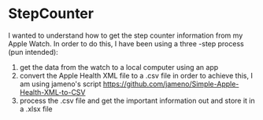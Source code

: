 # StepCounter

I wanted to understand how to get the step counter information from my Apple Watch. In order to do this, I have been using a three
-step process (pun intended):
1. get the data from the watch to a local computer using an app
2. convert the Apple Health XML file to a .csv file
  in order to achieve this, I am using jameno's script
  https://github.com/jameno/Simple-Apple-Health-XML-to-CSV
4. process the .csv file and get the important information out and store it in a .xlsx file

